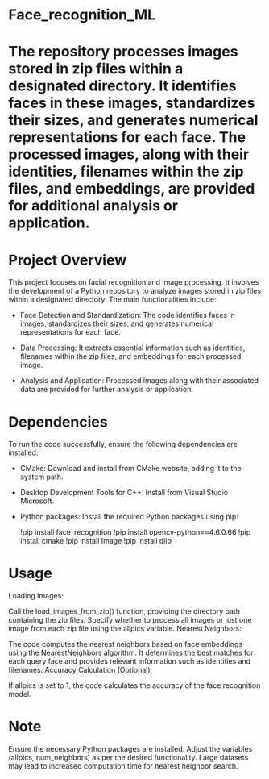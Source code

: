 # Face_recognition_ML

# The repository processes images stored in zip files within a designated directory. It identifies faces in these images, standardizes their sizes, and generates numerical representations for each face. The processed images, along with their identities, filenames within the zip files, and embeddings, are provided for additional analysis or application.


# Project Overview
This project focuses on facial recognition and image processing. It involves the development of a Python repository to analyze images stored in zip files within a designated directory. The main functionalities include:

- Face Detection and Standardization: The code identifies faces in images, standardizes their sizes, and generates numerical representations for each face.

- Data Processing: It extracts essential information such as identities, filenames within the zip files, and embeddings for each processed image.

- Analysis and Application: Processed images along with their associated data are provided for further analysis or application.

# Dependencies
To run the code successfully, ensure the following dependencies are installed:

- CMake: Download and install from CMake website, adding it to the system path.
- Desktop Development Tools for C++: Install from Visual Studio Microsoft.
- Python packages: Install the required Python packages using pip:

    !pip install face_recognition
    !pip install opencv-python==4.6.0.66
    !pip install cmake
    !pip install Image
    !pip install dlib 

# Usage
Loading Images:

Call the load_images_from_zip() function, providing the directory path containing the zip files.
Specify whether to process all images or just one image from each zip file using the allpics variable.
Nearest Neighbors:

The code computes the nearest neighbors based on face embeddings using the NearestNeighbors algorithm.
It determines the best matches for each query face and provides relevant information such as identities and filenames.
Accuracy Calculation (Optional):

If allpics is set to 1, the code calculates the accuracy of the face recognition model.

# Note
Ensure the necessary Python packages are installed.
Adjust the variables (allpics, num_neighbors) as per the desired functionality.
Large datasets may lead to increased computation time for nearest neighbor search.
